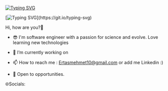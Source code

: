 [![Typing SVG](https://readme-typing-svg.demolab.com?font=Fira+Code&size=300&duration=2000&pause=1000&center=do%C4%9Fru&vCenter=YANLI%C5%9E&repeat=do%C4%9Fru&width=5000&height=500&lines=I'm+Mehmet+Ertas;Software+Engineer+in+Turkey)](https://git.io/typing-svg)

[![Typing SVG](https://readme-typing-svg.demolab.com?font=Fira+Code&duration=100&pause=1000&width=435&lines=__________________________________)](https://git.io/typing-svg)
   
Hi, how are you?👋

* 😎 I'm software engineer with a passion for science and evolve. Love learning new technologies 

* 🌱 I’m currently working on

* 📫 How to reach me : Ertasmehmet10@gmail.com or add me Linkedin :)

* 👯 Open to opportunities.

🌐Socials:





